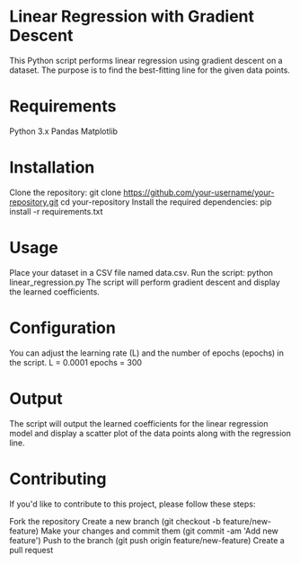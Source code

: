 # Linear Regression with Gradient Descent

This Python script performs linear regression using gradient descent on a dataset. The purpose is to find the best-fitting line for the given data points.

# Requirements

Python 3.x
Pandas
Matplotlib

# Installation

Clone the repository:
git clone https://github.com/your-username/your-repository.git
cd your-repository
Install the required dependencies:
pip install -r requirements.txt

# Usage

Place your dataset in a CSV file named data.csv.
Run the script:
python linear_regression.py
The script will perform gradient descent and display the learned coefficients.

# Configuration

You can adjust the learning rate (L) and the number of epochs (epochs) in the script.
L = 0.0001
epochs = 300

# Output

The script will output the learned coefficients for the linear regression model and display a scatter plot of the data points along with the regression line.

# Contributing

If you'd like to contribute to this project, please follow these steps:

Fork the repository
Create a new branch (git checkout -b feature/new-feature)
Make your changes and commit them (git commit -am 'Add new feature')
Push to the branch (git push origin feature/new-feature)
Create a pull request
